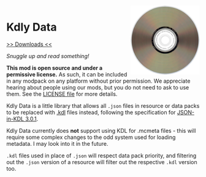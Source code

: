 <img src="icon.png" align="right" width="180px"/>

# Kdly Data


[>> Downloads <<](https://github.com/LemmaEOF/KdlyData/releases)

*Snuggle up and read something!*

**This mod is open source and under a permissive license.** As such, it can be included in any modpack on any platform without prior permission. We appreciate hearing about people using our mods, but you do not need to ask to use them. See the [LICENSE file](LICENSE.md) for more details.

Kdly Data is a little library that allows all `.json` files in resource or data packs to be replaced with [.kdl](https://kdl.dev) files instead, following the specification for [JSON-in-KDL 3.0.1](https://github.com/kdl-org/kdl/blob/main/JSON-IN-KDL.md).

Kdly Data currently does **not** support using KDL for .mcmeta files - this will require some complex changes to the odd system used for loading metadata. I may look into it in the future.

`.kdl` files used in place of `.json` will respect data pack priority, and filtering out the `.json` version of a resource will filter out the respective `.kdl` version too.
